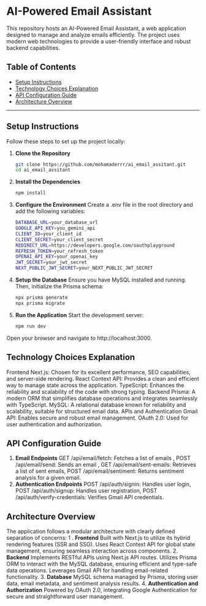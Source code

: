 # AI-Powered Email Assistant
This repository hosts an AI-Powered Email Assistant, a web application designed to manage and analyze emails efficiently. The project uses modern web technologies to provide a user-friendly interface and robust backend capabilities.

## Table of Contents

- [Setup Instructions](#setup-instructions)
- [Technology Choices Explanation](#technology-choices-explanation)
- [API Configuration Guide](#api-configuration-guide)
- [Architecture Overview](#architecture-overview)

---

## Setup Instructions
Follow these steps to set up the project locally:

1. **Clone the Repository**
   ```bash
   git clone https://github.com/mohamaderrr/ai_email_assitant.git
   cd ai_email_assitant
2. **Install the Dependencies**
     ```bash
     npm install
3. **Configure the Environment**
   Create a .env file in the root directory and add the following variables:
    ```bash
    DATABASE_URL=your_database_url
    GOOGLE_API_KEY=you_gemini_api
    CLIENT_ID=your_client_id
    CLIENT_SECRET=your_client_secret
    REDIRECT_URL=https://developers.google.com/oauthplayground
    REFRESH_TOKEN=your_refresh_token
    OPENAI_API_KEY=your_openai_key
    JWT_SECRET=your_jwt_secret
    NEXT_PUBLIC_JWT_SECRET=your_NEXT_PUBLIC_JWT_SECRET
4. **Setup the Database**
    Ensure you have MySQL installed and running. Then, initialize the Prisma schema:
     ```bash
     npx prisma generate
     npx prisma migrate
5. **Run the Application**
    Start the development server:
    ```bash
    npm run dev
Open your browser and navigate to http://localhost:3000.
## Technology Choices Explanation
Frontend
Next.js: Chosen for its excellent performance, SEO capabilities, and server-side rendering.
React Context API: Provides a clean and efficient way to manage state across the application.
TypeScript: Enhances the reliability and scalability of the code with strong typing.
Backend
Prisma: A modern ORM that simplifies database operations and integrates seamlessly with TypeScript.
MySQL: A relational database known for reliability and scalability, suitable for structured email data.
APIs and Authentication
Gmail API: Enables secure and robust email management.
OAuth 2.0: Used for user authentication and authorization.
## API Configuration Guide
1. **Email Endpoints**
    GET /api/email/fetch: Fetches a list of emails , 
    POST /api/email/send: Sends an email ,
    GET /api/email/sent-emails: Retrieves a list of sent emails,
    POST /api/email/sentiment: Returns sentiment analysis for a given email.
2. **Authentication Endpoints**
   POST /api/auth/signin: Handles user login,
   POST /api/auth/signup: Handles user registration,
   POST /api/auth/verify-credentials: Verifies Gmail API credentials.
## Architecture Overview
The application follows a modular architecture with clearly defined separation of concerns:
1 . **Frontend**
  Built with Next.js to utilize its hybrid rendering features (SSR and SSG).
  Uses React Context API for global state management, ensuring seamless interaction across components.
2. **Backend**
   Implements RESTful APIs using Next.js API routes.
   Utilizes Prisma ORM to interact with the MySQL database, ensuring efficient and type-safe data operations.
   Leverages Gmail API for handling email-related functionality.
3. **Database**
 MySQL schema managed by Prisma, storing user data, email metadata, and sentiment analysis results.
4. **Authentication and Authorization**
Powered by OAuth 2.0, integrating Google Authentication for secure and straightforward user management.

   


    
